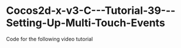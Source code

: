 Cocos2d-x-v3-C---Tutorial-39---Setting-Up-Multi-Touch-Events
============================================================

Code for the following video tutorial 
